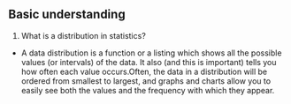 ## Basic understanding

1. What is a distribution in statistics?

- A data distribution is a function or a listing which shows all the possible values (or intervals) of the data. It also (and this is important) tells you how often each value occurs.Often, the data in a distribution will be ordered from smallest to largest, and graphs and charts allow you to easily see both the values and the frequency with which they appear.

